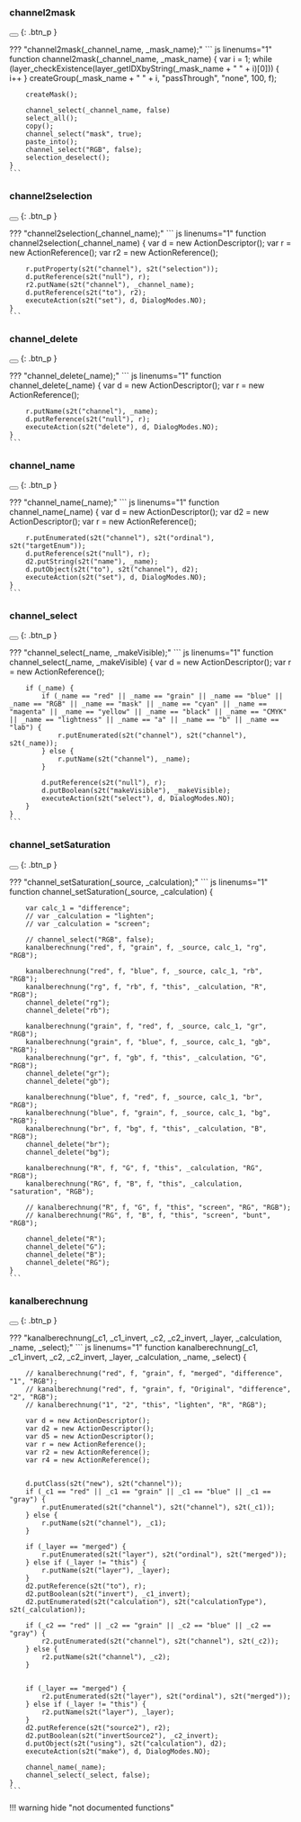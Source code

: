 ### channel2mask

<button class="btn" data-clipboard-text="channel2mask(_channel_name, _mask_name);"></button>
{: .btn_p }

??? "channel2mask(_channel_name, _mask_name);"
    ``` js linenums="1"
    function channel2mask(_channel_name, _mask_name) {
        var i = 1;
        while (layer_checkExistence(layer_getIDXbyString(_mask_name + " " + i)[0])) {
            i++
        }
        createGroup(_mask_name + " " + i, "passThrough", "none", 100, f);
    
        createMask();
    
        channel_select(_channel_name, false)
        select_all();
        copy();
        channel_select("mask", true);
        paste_into();
        channel_select("RGB", false);
        selection_deselect();
    }
    ```

[](file:///Users/simon/Arbeit/GitHub/SimonScript/source/_functions/channel/channel2mask.js)

### channel2selection

<button class="btn" data-clipboard-text="channel2selection(_channel_name);"></button>
{: .btn_p }

??? "channel2selection(_channel_name);"
    ``` js linenums="1"
    function channel2selection(_channel_name) {
        var d = new ActionDescriptor();
        var r = new ActionReference();
        var r2 = new ActionReference();
    
        r.putProperty(s2t("channel"), s2t("selection"));
        d.putReference(s2t("null"), r);
        r2.putName(s2t("channel"), _channel_name);
        d.putReference(s2t("to"), r2);
        executeAction(s2t("set"), d, DialogModes.NO);
    }
    ```

[](file:///Users/simon/Arbeit/GitHub/SimonScript/source/_functions/channel/channel2selection.js)

### channel_delete

<button class="btn" data-clipboard-text="channel_delete(_name);"></button>
{: .btn_p }

??? "channel_delete(_name);"
    ``` js linenums="1"
    function channel_delete(_name) {
        var d = new ActionDescriptor();
        var r = new ActionReference();
    
        r.putName(s2t("channel"), _name);
        d.putReference(s2t("null"), r);
        executeAction(s2t("delete"), d, DialogModes.NO);
    }
    ```

[](file:///Users/simon/Arbeit/GitHub/SimonScript/source/_functions/channel/channel_delete.js)

### channel_name

<button class="btn" data-clipboard-text="channel_name(_name);"></button>
{: .btn_p }

??? "channel_name(_name);"
    ``` js linenums="1"
    function channel_name(_name) {
        var d = new ActionDescriptor();
        var d2 = new ActionDescriptor();
        var r = new ActionReference();
    
        r.putEnumerated(s2t("channel"), s2t("ordinal"), s2t("targetEnum"));
        d.putReference(s2t("null"), r);
        d2.putString(s2t("name"), _name);
        d.putObject(s2t("to"), s2t("channel"), d2);
        executeAction(s2t("set"), d, DialogModes.NO);
    }
    ```

[](file:///Users/simon/Arbeit/GitHub/SimonScript/source/_functions/channel/channel_name.js)

### channel_select

<button class="btn" data-clipboard-text="channel_select(_name, _makeVisible);"></button>
{: .btn_p }

??? "channel_select(_name, _makeVisible);"
    ``` js linenums="1"
    function channel_select(_name, _makeVisible) {
        var d = new ActionDescriptor();
        var r = new ActionReference();
    
        if (_name) {
            if (_name == "red" || _name == "grain" || _name == "blue" || _name == "RGB" || _name == "mask" || _name == "cyan" || _name == "magenta" || _name == "yellow" || _name == "black" || _name == "CMYK" || _name == "lightness" || _name == "a" || _name == "b" || _name == "lab") {
                r.putEnumerated(s2t("channel"), s2t("channel"), s2t(_name));
            } else {
                r.putName(s2t("channel"), _name);
            }
    
            d.putReference(s2t("null"), r);
            d.putBoolean(s2t("makeVisible"), _makeVisible);
            executeAction(s2t("select"), d, DialogModes.NO);
        }
    }
    ```

[](file:///Users/simon/Arbeit/GitHub/SimonScript/source/_functions/channel/channel_select.js)

### channel_setSaturation

<button class="btn" data-clipboard-text="channel_setSaturation(_source, _calculation);"></button>
{: .btn_p }

??? "channel_setSaturation(_source, _calculation);"
    ``` js linenums="1"
    function channel_setSaturation(_source, _calculation) {
    
        var calc_1 = "difference";
        // var _calculation = "lighten";
        // var _calculation = "screen";
    
        // channel_select("RGB", false);
        kanalberechnung("red", f, "grain", f, _source, calc_1, "rg", "RGB");
    
        kanalberechnung("red", f, "blue", f, _source, calc_1, "rb", "RGB");
        kanalberechnung("rg", f, "rb", f, "this", _calculation, "R", "RGB");
        channel_delete("rg");
        channel_delete("rb");
    
        kanalberechnung("grain", f, "red", f, _source, calc_1, "gr", "RGB");
        kanalberechnung("grain", f, "blue", f, _source, calc_1, "gb", "RGB");
        kanalberechnung("gr", f, "gb", f, "this", _calculation, "G", "RGB");
        channel_delete("gr");
        channel_delete("gb");
    
        kanalberechnung("blue", f, "red", f, _source, calc_1, "br", "RGB");
        kanalberechnung("blue", f, "grain", f, _source, calc_1, "bg", "RGB");
        kanalberechnung("br", f, "bg", f, "this", _calculation, "B", "RGB");
        channel_delete("br");
        channel_delete("bg");
    
        kanalberechnung("R", f, "G", f, "this", _calculation, "RG", "RGB");
        kanalberechnung("RG", f, "B", f, "this", _calculation, "saturation", "RGB");
    
        // kanalberechnung("R", f, "G", f, "this", "screen", "RG", "RGB");
        // kanalberechnung("RG", f, "B", f, "this", "screen", "bunt", "RGB");
    
        channel_delete("R");
        channel_delete("G");
        channel_delete("B");
        channel_delete("RG");
    }
    ```

[](file:///Users/simon/Arbeit/GitHub/SimonScript/source/_functions/channel/channel_setSaturation.js)

### kanalberechnung

<button class="btn" data-clipboard-text="kanalberechnung(_c1, _c1_invert, _c2, _c2_invert, _layer, _calculation, _name, _select);"></button>
{: .btn_p }

??? "kanalberechnung(_c1, _c1_invert, _c2, _c2_invert, _layer, _calculation, _name, _select);"
    ``` js linenums="1"
    function kanalberechnung(_c1, _c1_invert, _c2, _c2_invert, _layer, _calculation, _name, _select) {
    
        // kanalberechnung("red", f, "grain", f, "merged", "difference", "1", "RGB");
        // kanalberechnung("red", f, "grain", f, "Original", "difference", "2", "RGB");
        // kanalberechnung("1", "2", "this", "lighten", "R", "RGB");
        
        var d = new ActionDescriptor();
        var d2 = new ActionDescriptor();
        var d5 = new ActionDescriptor();
        var r = new ActionReference();
        var r2 = new ActionReference();
        var r4 = new ActionReference();
    
    
        d.putClass(s2t("new"), s2t("channel"));
        if (_c1 == "red" || _c1 == "grain" || _c1 == "blue" || _c1 == "gray") {
            r.putEnumerated(s2t("channel"), s2t("channel"), s2t(_c1));
        } else {
            r.putName(s2t("channel"), _c1);
        }
    
        if (_layer == "merged") {
            r.putEnumerated(s2t("layer"), s2t("ordinal"), s2t("merged"));
        } else if (_layer != "this") {
            r.putName(s2t("layer"), _layer);
        }
        d2.putReference(s2t("to"), r);
        d2.putBoolean(s2t("invert"), _c1_invert);
        d2.putEnumerated(s2t("calculation"), s2t("calculationType"), s2t(_calculation));
    
        if (_c2 == "red" || _c2 == "grain" || _c2 == "blue" || _c2 == "gray") {
            r2.putEnumerated(s2t("channel"), s2t("channel"), s2t(_c2));
        } else {
            r2.putName(s2t("channel"), _c2);
        }
    
    
        if (_layer == "merged") {
            r2.putEnumerated(s2t("layer"), s2t("ordinal"), s2t("merged"));
        } else if (_layer != "this") {
            r2.putName(s2t("layer"), _layer);
        }
        d2.putReference(s2t("source2"), r2);
        d2.putBoolean(s2t("invertSource2"), _c2_invert);
        d.putObject(s2t("using"), s2t("calculation"), d2);
        executeAction(s2t("make"), d, DialogModes.NO);
    
        channel_name(_name);
        channel_select(_select, false);
    }
    ```

[](file:///Users/simon/Arbeit/GitHub/SimonScript/source/_functions/channel/kanalberechnung.js)

!!! warning hide "not documented functions"
